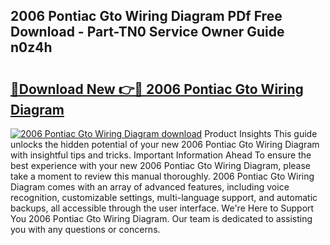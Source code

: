 ## 2006 Pontiac Gto Wiring Diagram PDf Free Download - Part-TN0 Service Owner Guide n0z4h

# <h2><a href="http://dfsb0g.blite.top/?on=2006+Pontiac+Gto+Wiring+Diagram">🔗Download New 👉🔴 2006 Pontiac Gto Wiring Diagram</a></h2>

[![2006 Pontiac Gto Wiring Diagram download](https://i.imgur.com/lujVjoI.png)](http://dfsb0g.blite.top/?on=2006+Pontiac+Gto+Wiring+Diagram)
Product Insights This guide unlocks the hidden potential of your new 2006 Pontiac Gto Wiring Diagram with insightful tips and tricks. Important Information Ahead To ensure the best experience with your new 2006 Pontiac Gto Wiring Diagram, please take a moment to review this manual thoroughly. 2006 Pontiac Gto Wiring Diagram comes with an array of advanced features, including voice recognition, customizable settings, multi-language support, and automatic backups, all accessible through the user interface. We're Here to Support You 2006 Pontiac Gto Wiring Diagram. Our team is dedicated to assisting you with any questions or concerns.
